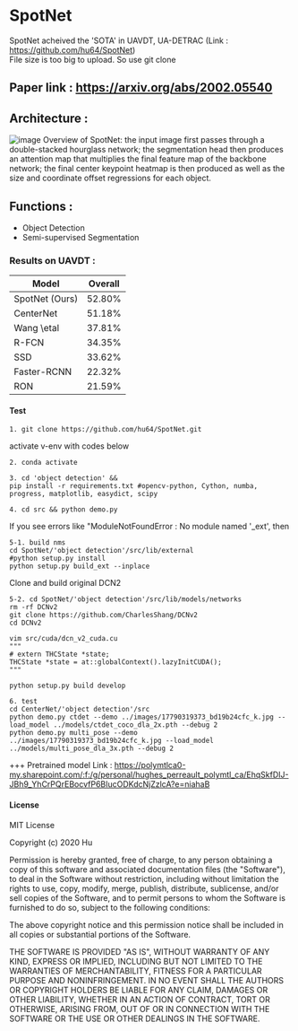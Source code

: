 # SpotNet
SpotNet acheived the 'SOTA' in UAVDT, UA-DETRAC (Link : https://github.com/hu64/SpotNet)   
File size is too big to upload. So use git clone

## Paper link : https://arxiv.org/abs/2002.05540

## Architecture : 
![image](https://user-images.githubusercontent.com/79160507/130042875-45fa0e5e-5e85-43f3-9abf-d8ddae348207.png)
Overview of SpotNet: the input image first passes through a double-stacked hourglass network; the segmentation head then produces an attention map that multiplies the final feature map of the backbone network; the final center keypoint heatmap is then produced as well as the size and coordinate offset regressions for each object.

## Functions : 
  * Object Detection
  * Semi-supervised Segmentation

### Results on UAVDT :
| Model |	Overall |
|---|---|
|SpotNet (Ours)|	52.80%|
|CenterNet	|51.18%|
|Wang \etal	|37.81%|
|R-FCN	|34.35%|
|SSD	|33.62%|
|Faster-RCNN|	22.32%|
|RON	|21.59%|

#### Test 
```text
1. git clone https://github.com/hu64/SpotNet.git
```

activate v-env with codes below
```text
2. conda activate
```

```text
3. cd 'object detection' &&
pip install -r requirements.txt #opencv-python, Cython, numba, progress, matplotlib, easydict, scipy
```

```text
4. cd src && python demo.py
```
If you see errors like "ModuleNotFoundError : No module named '_ext', then
```text
5-1. build nms
cd SpotNet/'object detection'/src/lib/external
#python setup.py install
python setup.py build_ext --inplace
```

Clone and build original DCN2 
```text
5-2. cd SpotNet/'object detection'/src/lib/models/networks
rm -rf DCNv2
git clone https://github.com/CharlesShang/DCNv2
cd DCNv2

vim src/cuda/dcn_v2_cuda.cu
"""
# extern THCState *state;
THCState *state = at::globalContext().lazyInitCUDA();
"""

python setup.py build develop
```

```text
6. test
cd CenterNet/'object detection'/src
python demo.py ctdet --demo ../images/17790319373_bd19b24cfc_k.jpg --load_model ../models/ctdet_coco_dla_2x.pth --debug 2
python demo.py multi_pose --demo ../images/17790319373_bd19b24cfc_k.jpg --load_model ../models/multi_pose_dla_3x.pth --debug 2
```

+++ Pretrained model Link :  https://polymtlca0-my.sharepoint.com/:f:/g/personal/hughes_perreault_polymtl_ca/EhqSkfDIJ-JBh9_YhCrPQrEBocvfP6BIucODKdcNjZzlcA?e=niahaB


#### License
MIT License

Copyright (c) 2020 Hu 

Permission is hereby granted, free of charge, to any person obtaining a copy
of this software and associated documentation files (the "Software"), to deal
in the Software without restriction, including without limitation the rights
to use, copy, modify, merge, publish, distribute, sublicense, and/or sell
copies of the Software, and to permit persons to whom the Software is
furnished to do so, subject to the following conditions:

The above copyright notice and this permission notice shall be included in all
copies or substantial portions of the Software.

THE SOFTWARE IS PROVIDED "AS IS", WITHOUT WARRANTY OF ANY KIND, EXPRESS OR
IMPLIED, INCLUDING BUT NOT LIMITED TO THE WARRANTIES OF MERCHANTABILITY,
FITNESS FOR A PARTICULAR PURPOSE AND NONINFRINGEMENT. IN NO EVENT SHALL THE
AUTHORS OR COPYRIGHT HOLDERS BE LIABLE FOR ANY CLAIM, DAMAGES OR OTHER
LIABILITY, WHETHER IN AN ACTION OF CONTRACT, TORT OR OTHERWISE, ARISING FROM,
OUT OF OR IN CONNECTION WITH THE SOFTWARE OR THE USE OR OTHER DEALINGS IN THE
SOFTWARE.
